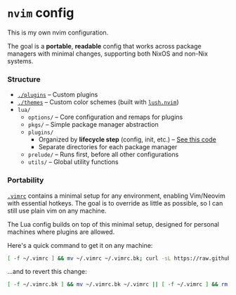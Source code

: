 # `nvim` config
This is my own nvim configuration.
<!--Yeah, I use neovim btw-->

The goal is a **portable**, **readable** config that works across package managers with minimal changes, supporting both NixOS and non-Nix systems.

### Structure

- [`./plugins`](./plugins) – Custom plugins  
- [`./themes`](./themes) – Custom color schemes (built with [`lush.nvim`](https://github.com/rktjmp/lush.nvim))  
- `lua/`
    - `options/` – Core configuration and remaps for plugins
    - `pkgs/` – Simple package manager abstraction  
    - `plugins/`
        - Organized by **lifecycle step** (config, init, etc.) – [See this code](https://github.com/udvsharp/nixconfig/blob/main/dotfiles/nvim/lua/udv/plugins/lazy/init.lua#L17)  
        - Separate directories for each package manager  
    - `prelude/` – Runs first, before all other configurations  
    - `utils/` – Global utility functions

### Portability
[`.vimrc`](./vimrc.vim) contains a minimal setup for any environment, enabling Vim/Neovim with essential hotkeys.
The goal is to override as little as possible, so I can still use plain vim on any machine.

The Lua config builds on top of this minimal setup, designed for personal machines where plugins are allowed.

Here's a quick command to get it on any machine:
```bash
[ -f ~/.vimrc ] && mv ~/.vimrc ~/.vimrc.bk; curl -sL https://raw.githubusercontent.com/udvsharp/nixconfig/main/dotfiles/nvim/vimrc.vim -o ~/.vimrc
```

...and to revert this change:
```bash
[ -f ~/.vimrc.bk ] && mv ~/.vimrc.bk ~/.vimrc || [ -f ~/.vimrc ] && rm ~/.vimrc
```
